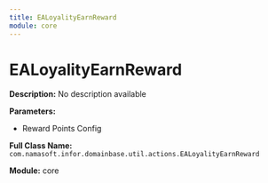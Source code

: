```yaml
---
title: EALoyalityEarnReward
module: core
---
```


# EALoyalityEarnReward

**Description:** No description available

**Parameters:**
- Reward Points Config

**Full Class Name:** `com.namasoft.infor.domainbase.util.actions.EALoyalityEarnReward`

**Module:** core

